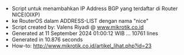 - Script untuk menambahkan IP Address BGP yang terdaftar di Router NICE(OIXP)
- ke RouterOS dalam ADDRESS-LIST dengan nama "nice"
- Script created by: Valens Riyadi @ www.mikrotik.co.id
- Generated at 11 September 2024 01:00:12 WIB ... 10761 lines
- Generated in 10.876 seconds
- How-to: http://www.mikrotik.co.id/artikel_lihat.php?id=23
